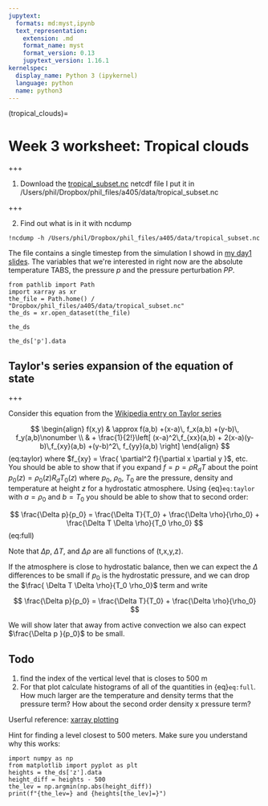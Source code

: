 ```yaml
---
jupytext:
  formats: md:myst,ipynb
  text_representation:
    extension: .md
    format_name: myst
    format_version: 0.13
    jupytext_version: 1.16.1
kernelspec:
  display_name: Python 3 (ipykernel)
  language: python
  name: python3
---
```


(tropical_clouds)=
# Week 3 worksheet: Tropical clouds

+++

1. Download the [tropical_subset.nc](https://www.dropbox.com/scl/fi/dfj80s9q920ljni5aakfc/tropical_subset.nc?rlkey=2fc2wr2yb70e4i6l9c7gwcyj3&dl=0) netcdf file
   I put it in /Users/phil/Dropbox/phil_files/a405/data/tropical_subset.nc

+++

2. Find out what is in it with ncdump

```{code-cell} ipython3
!ncdump -h /Users/phil/Dropbox/phil_files/a405/data/tropical_subset.nc
```

The file contains a single timestep from the simulation I showd in [my day1 slides](https://phaustin.github.io/talks/cloud_talk.html).  The variables that we're interested in
right now are the absolute temperature TABS, the pressure $p$ and the pressure perturbation $PP$.

```{code-cell} ipython3
from pathlib import Path
import xarray as xr
the_file = Path.home() / "Dropbox/phil_files/a405/data/tropical_subset.nc"
the_ds = xr.open_dataset(the_file)
```

```{code-cell} ipython3
the_ds
```

```{code-cell} ipython3
the_ds['p'].data
```

## Taylor's series expansion of the equation of state

+++

Consider this equation from the
[Wikipedia entry on Taylor series](http://en.wikipedia.org/wiki/Taylor_series)

$$
\begin{align}
f(x,y) & \approx f(a,b) +(x-a)\, f_x(a,b) +(y-b)\, f_y(a,b)\nonumber \\
&  + \frac{1}{2!}\left[ (x-a)^2\,f_{xx}(a,b) + 2(x-a)(y-b)\,f_{xy}(a,b) +(y-b)^2\, f_{yy}(a,b) \right]
\end{align}
$$ (eq:taylor)
where $f_{xy} = \frac{ \partial^2 f}{\partial x \partial y }$, etc. You should be able to show
that if you expand $f=p=\rho R_d T$ about the point 
$p_0(z) = \rho_0(z) R_d T_0(z)$ where $p_0,\ \rho_0,\ T_0$ are the pressure,
density and temperature at height $z$ for a hydrostatic atmosphere.  Using {eq}`eq:taylor` with $a=\rho_0$ and $b=T_0$ you should be able to show that
to second order: 


$$
\frac{\Delta p}{p_0} = \frac{\Delta T}{T_0} + \frac{\Delta \rho}{\rho_0} + \frac{\Delta T \Delta \rho}{T_0 \rho_0}
$$ (eq:full)

Note that $\Delta p$, $\Delta T$, and $\Delta \rho$ are all functions of
(t,x,y,z).

If the atmosphere is close to hydrostatic balance, then we can expect the $\Delta$ differences to be small if $p_0$ is the hydrostatic pressure, and we can drop the
$\frac{ \Delta T \Delta \rho}{T_0 \rho_0}$ term and write

$$
\frac{\Delta p}{p_0} = \frac{\Delta T}{T_0} + \frac{\Delta \rho}{\rho_0}
$$

We will show later that away from active convection we also can expect $\frac{\Delta p }{p_0}$ to be small.



## Todo


1.  find the index of the vertical level that is closes to 500 m
2.   For that plot calculate histograms of all of the quantities in {eq}`eq:full`.  How much larger are the temperature and density terms that the pressure term?  How about the second order density x pressure term?

Userful reference:  [xarray plotting](https://docs.xarray.dev/en/latest/user-guide/plotting.html)

Hint for finding a level closest to 500 meters. Make sure you understand why this works:

```{code-cell} ipython3
import numpy as np
from matplotlib import pyplot as plt
heights = the_ds['z'].data
height_diff = heights - 500
the_lev = np.argmin(np.abs(height_diff))
print(f"{the_lev=} and {heights[the_lev]=}")
```

```{code-cell} ipython3

```
